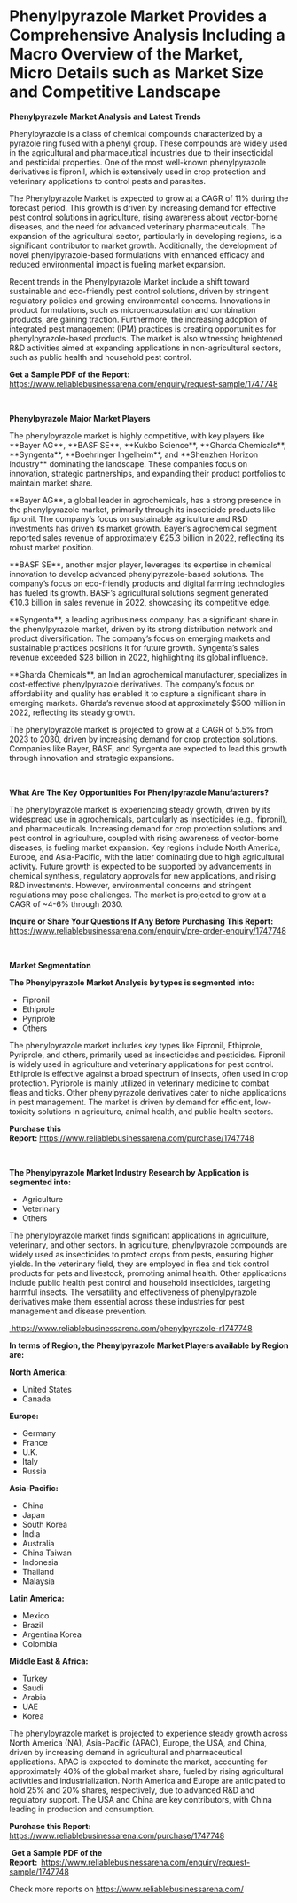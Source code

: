 <p><h1>Phenylpyrazole Market Provides a Comprehensive Analysis Including a Macro Overview of the Market, Micro Details such as Market Size and Competitive Landscape</h1></p><p><strong>Phenylpyrazole Market Analysis and Latest Trends</strong></p>
<p><p>Phenylpyrazole is a class of chemical compounds characterized by a pyrazole ring fused with a phenyl group. These compounds are widely used in the agricultural and pharmaceutical industries due to their insecticidal and pesticidal properties. One of the most well-known phenylpyrazole derivatives is fipronil, which is extensively used in crop protection and veterinary applications to control pests and parasites.</p><p>The Phenylpyrazole Market is expected to grow at a CAGR of 11% during the forecast period. This growth is driven by increasing demand for effective pest control solutions in agriculture, rising awareness about vector-borne diseases, and the need for advanced veterinary pharmaceuticals. The expansion of the agricultural sector, particularly in developing regions, is a significant contributor to market growth. Additionally, the development of novel phenylpyrazole-based formulations with enhanced efficacy and reduced environmental impact is fueling market expansion.</p><p>Recent trends in the Phenylpyrazole Market include a shift toward sustainable and eco-friendly pest control solutions, driven by stringent regulatory policies and growing environmental concerns. Innovations in product formulations, such as microencapsulation and combination products, are gaining traction. Furthermore, the increasing adoption of integrated pest management (IPM) practices is creating opportunities for phenylpyrazole-based products. The market is also witnessing heightened R&D activities aimed at expanding applications in non-agricultural sectors, such as public health and household pest control.</p></p>
<p><strong>Get a Sample PDF of the Report:&nbsp;</strong> <a href="https://www.reliablebusinessarena.com/enquiry/request-sample/1747748?utm_campaign=2202&utm_medium=2&utm_source=Github&utm_content=ia&utm_term=26012025&utm_id=phenylpyrazole">https://www.reliablebusinessarena.com/enquiry/request-sample/1747748</a></p>
<p>&nbsp;</p>
<p><strong>Phenylpyrazole Major Market Players</strong></p>
<p><p>The phenylpyrazole market is highly competitive, with key players like **Bayer AG**, **BASF SE**, **Kukbo Science**, **Gharda Chemicals**, **Syngenta**, **Boehringer Ingelheim**, and **Shenzhen Horizon Industry** dominating the landscape. These companies focus on innovation, strategic partnerships, and expanding their product portfolios to maintain market share.</p><p>**Bayer AG**, a global leader in agrochemicals, has a strong presence in the phenylpyrazole market, primarily through its insecticide products like fipronil. The company’s focus on sustainable agriculture and R&D investments has driven its market growth. Bayer’s agrochemical segment reported sales revenue of approximately €25.3 billion in 2022, reflecting its robust market position.</p><p>**BASF SE**, another major player, leverages its expertise in chemical innovation to develop advanced phenylpyrazole-based solutions. The company’s focus on eco-friendly products and digital farming technologies has fueled its growth. BASF’s agricultural solutions segment generated €10.3 billion in sales revenue in 2022, showcasing its competitive edge.</p><p>**Syngenta**, a leading agribusiness company, has a significant share in the phenylpyrazole market, driven by its strong distribution network and product diversification. The company’s focus on emerging markets and sustainable practices positions it for future growth. Syngenta’s sales revenue exceeded $28 billion in 2022, highlighting its global influence.</p><p>**Gharda Chemicals**, an Indian agrochemical manufacturer, specializes in cost-effective phenylpyrazole derivatives. The company’s focus on affordability and quality has enabled it to capture a significant share in emerging markets. Gharda’s revenue stood at approximately $500 million in 2022, reflecting its steady growth.</p><p>The phenylpyrazole market is projected to grow at a CAGR of 5.5% from 2023 to 2030, driven by increasing demand for crop protection solutions. Companies like Bayer, BASF, and Syngenta are expected to lead this growth through innovation and strategic expansions.</p></p>
<p>&nbsp;</p>
<p><strong>What Are The Key Opportunities For Phenylpyrazole Manufacturers?</strong></p>
<p><p>The phenylpyrazole market is experiencing steady growth, driven by its widespread use in agrochemicals, particularly as insecticides (e.g., fipronil), and pharmaceuticals. Increasing demand for crop protection solutions and pest control in agriculture, coupled with rising awareness of vector-borne diseases, is fueling market expansion. Key regions include North America, Europe, and Asia-Pacific, with the latter dominating due to high agricultural activity. Future growth is expected to be supported by advancements in chemical synthesis, regulatory approvals for new applications, and rising R&D investments. However, environmental concerns and stringent regulations may pose challenges. The market is projected to grow at a CAGR of ~4-6% through 2030.</p></p>
<p><strong>Inquire or Share Your Questions If Any Before Purchasing This Report:</strong> <a href="https://www.reliablebusinessarena.com/enquiry/pre-order-enquiry/1747748?utm_campaign=2202&utm_medium=2&utm_source=Github&utm_content=ia&utm_term=26012025&utm_id=phenylpyrazole">https://www.reliablebusinessarena.com/enquiry/pre-order-enquiry/1747748</a></p>
<p>&nbsp;</p>
<p><strong>Market Segmentation</strong></p>
<p><strong>The Phenylpyrazole Market Analysis by types is segmented into:</strong></p>
<p><ul><li>Fipronil</li><li>Ethiprole</li><li>Pyriprole</li><li>Others</li></ul></p>
<p><p>The phenylpyrazole market includes key types like Fipronil, Ethiprole, Pyriprole, and others, primarily used as insecticides and pesticides. Fipronil is widely used in agriculture and veterinary applications for pest control. Ethiprole is effective against a broad spectrum of insects, often used in crop protection. Pyriprole is mainly utilized in veterinary medicine to combat fleas and ticks. Other phenylpyrazole derivatives cater to niche applications in pest management. The market is driven by demand for efficient, low-toxicity solutions in agriculture, animal health, and public health sectors.</p></p>
<p><strong>Purchase this Report:&nbsp;</strong><a href="https://www.reliablebusinessarena.com/purchase/1747748?utm_campaign=2202&utm_medium=2&utm_source=Github&utm_content=ia&utm_term=26012025&utm_id=phenylpyrazole">https://www.reliablebusinessarena.com/purchase/1747748</a></p>
<p>&nbsp;</p>
<p><strong>The Phenylpyrazole Market Industry Research by Application is segmented into:</strong></p>
<p><ul><li>Agriculture</li><li>Veterinary</li><li>Others</li></ul></p>
<p><p>The phenylpyrazole market finds significant applications in agriculture, veterinary, and other sectors. In agriculture, phenylpyrazole compounds are widely used as insecticides to protect crops from pests, ensuring higher yields. In the veterinary field, they are employed in flea and tick control products for pets and livestock, promoting animal health. Other applications include public health pest control and household insecticides, targeting harmful insects. The versatility and effectiveness of phenylpyrazole derivatives make them essential across these industries for pest management and disease prevention.</p></p>
<p><a href="https://www.reliablebusinessarena.com/phenylpyrazole-r1747748?utm_campaign=2202&utm_medium=2&utm_source=Github&utm_content=ia&utm_term=26012025&utm_id=phenylpyrazole">&nbsp;https://www.reliablebusinessarena.com/phenylpyrazole-r1747748</a></p>
<p><strong>In terms of Region, the Phenylpyrazole Market Players available by Region are:</strong></p>
<p>
    <p> <strong> North America: </strong>
        <ul>
            <li>United States</li>
            <li>Canada</li>
        </ul>
        </p> 
    <p> <strong> Europe: </strong>
        <ul>
            <li>Germany</li>
            <li>France</li>
            <li>U.K.</li>
            <li>Italy</li>
            <li>Russia</li>
        </ul>
        </p> 
    <p> <strong> Asia-Pacific: </strong>
        <ul>
            <li>China</li>
            <li>Japan</li>
            <li>South Korea</li>
            <li>India</li>
            <li>Australia</li>
            <li>China Taiwan</li>
            <li>Indonesia</li>
            <li>Thailand</li>
            <li>Malaysia</li>
        </ul>
        </p> 
    <p> <strong> Latin America: </strong>
        <ul>
            <li>Mexico</li>
            <li>Brazil</li>
            <li>Argentina Korea</li>
            <li>Colombia</li>
        </ul>
        </p> 
    <p> <strong> Middle East & Africa: </strong>
        <ul>
            <li>Turkey</li>
            <li>Saudi</li>
            <li>Arabia</li>
            <li>UAE</li>
            <li>Korea</li>
        </ul>
    </p>
    </p>
<p><p>The phenylpyrazole market is projected to experience steady growth across North America (NA), Asia-Pacific (APAC), Europe, the USA, and China, driven by increasing demand in agricultural and pharmaceutical applications. APAC is expected to dominate the market, accounting for approximately 40% of the global market share, fueled by rising agricultural activities and industrialization. North America and Europe are anticipated to hold 25% and 20% shares, respectively, due to advanced R&D and regulatory support. The USA and China are key contributors, with China leading in production and consumption.</p></p>
<p><strong>Purchase this Report: </strong><a href="https://www.reliablebusinessarena.com/purchase/1747748?utm_campaign=2202&utm_medium=2&utm_source=Github&utm_content=ia&utm_term=26012025&utm_id=phenylpyrazole">https://www.reliablebusinessarena.com/purchase/1747748</a></p>
<p>&nbsp;<strong>Get a Sample PDF of the Report:&nbsp;&nbsp;</strong><a href="https://www.reliablebusinessarena.com/enquiry/request-sample/1747748?utm_campaign=2202&utm_medium=2&utm_source=Github&utm_content=ia&utm_term=26012025&utm_id=phenylpyrazole">https://www.reliablebusinessarena.com/enquiry/request-sample/1747748</a></p>
<p><strong></strong></p>
<p>Check more reports on <a href="https://www.reliablebusinessarena.com/?utm_campaign=2202&utm_medium=2&utm_source=Github&utm_content=ia&utm_term=26012025&utm_id=phenylpyrazole">https://www.reliablebusinessarena.com/</a></p>